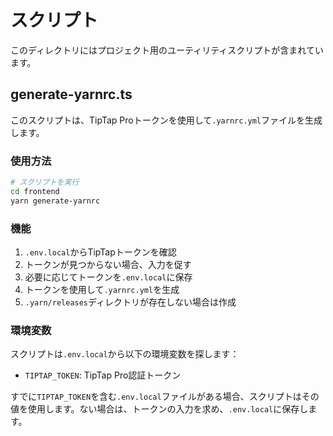 # スクリプト

このディレクトリにはプロジェクト用のユーティリティスクリプトが含まれています。

## generate-yarnrc.ts

このスクリプトは、TipTap Proトークンを使用して`.yarnrc.yml`ファイルを生成します。

### 使用方法

```bash
# スクリプトを実行
cd frontend
yarn generate-yarnrc
```

### 機能

1. `.env.local`からTipTapトークンを確認
2. トークンが見つからない場合、入力を促す
3. 必要に応じてトークンを`.env.local`に保存
4. トークンを使用して`.yarnrc.yml`を生成
5. `.yarn/releases`ディレクトリが存在しない場合は作成

### 環境変数

スクリプトは`.env.local`から以下の環境変数を探します：

- `TIPTAP_TOKEN`: TipTap Pro認証トークン

すでに`TIPTAP_TOKEN`を含む`.env.local`ファイルがある場合、スクリプトはその値を使用します。ない場合は、トークンの入力を求め、`.env.local`に保存します。
